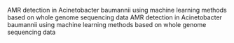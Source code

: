 AMR detection in Acinetobacter baumannii using machine learning methods based on whole genome sequencing data
AMR detection in Acinetobacter baumannii using machine learning methods based on whole genome sequencing data
